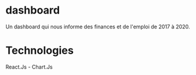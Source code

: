 # dashboard

Un dashboard qui nous informe des finances et de l'emploi de 2017 à 2020.

# Technologies

React.Js - Chart.Js
